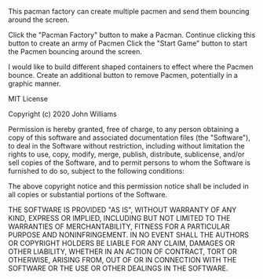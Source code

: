 <!-----Summary-------->
This pacman factory can create multiple pacmen and send them bouncing around the screen.
<!-----How to use-------->
Click the "Pacman Factory" button to make a Pacman. Continue clicking this button to create an army of Pacmen
Click the "Start Game" button to start the Pacmen bouncing around the screen.

<!-------Future Improvements-------->
I would like to build different shaped containers to effect where the Pacmen bounce. 
Create an additional button to remove Pacmen, potentially in a graphic manner.
<!--------License information-------------->
MIT License

Copyright (c) 2020 John Williams

Permission is hereby granted, free of charge, to any person obtaining a copy of this software and associated documentation files (the "Software"), to deal in the Software without restriction, including without limitation the rights to use, copy, modify, merge, publish, distribute, sublicense, and/or sell copies of the Software, and to permit persons to whom the Software is furnished to do so, subject to the following conditions:

The above copyright notice and this permission notice shall be included in all copies or substantial portions of the Software.

THE SOFTWARE IS PROVIDED "AS IS", WITHOUT WARRANTY OF ANY KIND, EXPRESS OR IMPLIED, INCLUDING BUT NOT LIMITED TO THE WARRANTIES OF MERCHANTABILITY, FITNESS FOR A PARTICULAR PURPOSE AND NONINFRINGEMENT. IN NO EVENT SHALL THE AUTHORS OR COPYRIGHT HOLDERS BE LIABLE FOR ANY CLAIM, DAMAGES OR OTHER LIABILITY, WHETHER IN AN ACTION OF CONTRACT, TORT OR OTHERWISE, ARISING FROM, OUT OF OR IN CONNECTION WITH THE SOFTWARE OR THE USE OR OTHER DEALINGS IN THE SOFTWARE.
